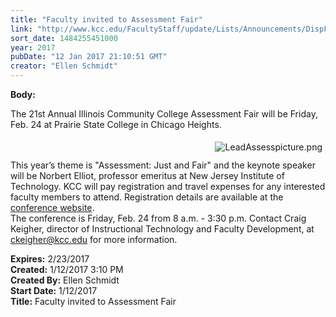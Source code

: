 ```yaml
---
title: "Faculty invited to Assessment Fair"
link: "http://www.kcc.edu/FacultyStaff/update/Lists/Announcements/DispForm.aspx?ID=2364"
sort_date: 1484255451000
year: 2017
pubDate: "12 Jan 2017 21:10:51 GMT"
creator: "Ellen Schmidt"
---
```


<div><b>Body:</b> <div class="ExternalClass89ABF393DA6C4BDFBDF5B8BD5A260C7F"><p>​The 21st Annual Illinois Community College Assessment Fair will be Friday, Feb. 24 at Prairie State College in Chicago Heights.</p>
<p><img alt="LeadAssesspicture.png" src="/FacultyStaff/update/Documents/LeadAssesspicture.png" style="vertical-align:auto;float:right;margin:5px" /><br /><br />This year’s theme is &quot;Assessment: Just and Fair&quot; and the keynote speaker will be Norbert Elliot, professor emeritus at New Jersey Institute of Technology. KCC will pay registration and travel expenses for any interested faculty members to attend. Registration details are available at the <a href="http://prairiestate.edu/academics/assessment-fair.aspx">conference website</a>.<br />The conference is Friday, Feb. 24 from 8 a.m. - 3:30 p.m. Contact Craig Keigher, director of Instructional Technology and Faculty Development, at <a href="mailto:ckeigher@kcc.edu">ckeigher@kcc.edu</a> for more information.</p></div></div>
<div><b>Expires:</b> 2/23/2017</div>
<div><b>Created:</b> 1/12/2017 3:10 PM</div>
<div><b>Created By:</b> Ellen Schmidt</div>
<div><b>Start Date:</b> 1/12/2017</div>
<div><b>Title:</b> Faculty invited to Assessment Fair</div>
